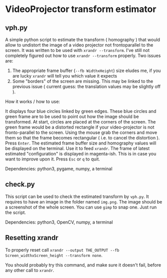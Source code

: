 # VideoProjector transform estimator

## vph.py

  A simple python script to estimate the transform ( homography ) that would allow to undistort the image of a video projector not frontoparallel to the screen.
  It was written to be used with `xrandr --transform`.
  I've still not completely figured out how to use `xrandr --transform` properly.
  Two issues are:
  1. The appropriate frame buffer (`--fb WidthxHeight`) size eludes me, if you are lucky `xrandr` will tell you which value it expects
  2. Some "borders" of the screen are missing. This may be linked to the previous issue ( current guess: the translation values may be slightly off ).


  How it works / how to use:

  It displays four blue circles linked by green edges.
  These blue circles and green frame are to be used to point out how the image should be transformed.
  At start, circles are placed at the corners of the screen.
  The green frame would be a distorted rectangle if your video-projector is not fronto-parallel to the screen.
  Using the mouse grab the corners and move them so that the frame becomes rectangular ( i.e. to cancel the distortion ).
  Press `Enter`.
  The estimated frame buffer size and homography values will be displayed on the terminal.
  Use it to feed `xrandr`.
  The frame of latest estimated "configuration" is displayed in magenta-ish.
  This is in case you want to improve upon it.
  Press `Esc` or `q` to quit.


  Dependencies: python3, pygame, numpy, a terminal


## check.py

  This script can be used to check the estimated transform by `vph.py`.
  It requires to have an image in the folder named `img.png`.
  The image should be a screenshot of the whole screen.
  You can use `gimp` to snap one.
  Just run the script.


  Dependencies: python3, OpenCV, numpy, a terminal


## Resetting xrandr

  To properly reset call `xrandr --output THE_OUTPUT --fb Screen_widthxScreen_height --transform none`.

  You should probably try this command, and make sure it doesn't fail, before any other call to `xrandr`.

